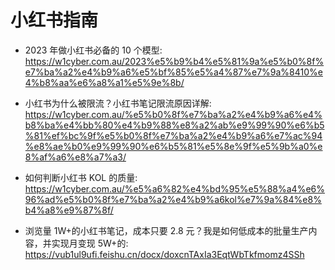 # 小红书指南

- 2023 年做小红书必备的 10 个模型: https://w1cyber.com.au/2023%e5%b9%b4%e5%81%9a%e5%b0%8f%e7%ba%a2%e4%b9%a6%e5%bf%85%e5%a4%87%e7%9a%8410%e4%b8%aa%e6%a8%a1%e5%9e%8b/
- 小红书为什么被限流？小红书笔记限流原因详解: https://w1cyber.com.au/%e5%b0%8f%e7%ba%a2%e4%b9%a6%e4%b8%ba%e4%bb%80%e4%b9%88%e8%a2%ab%e9%99%90%e6%b5%81%ef%bc%9f%e5%b0%8f%e7%ba%a2%e4%b9%a6%e7%ac%94%e8%ae%b0%e9%99%90%e6%b5%81%e5%8e%9f%e5%9b%a0%e8%af%a6%e8%a7%a3/
- 如何判断小红书 KOL 的质量: https://w1cyber.com.au/%e5%a6%82%e4%bd%95%e5%88%a4%e6%96%ad%e5%b0%8f%e7%ba%a2%e4%b9%a6kol%e7%9a%84%e8%b4%a8%e9%87%8f/

- 浏览量 1W+的小红书笔记，成本只要 2.8 元？我是如何低成本的批量生产内容，并实现月变现 5W+的: https://vub1ul9ufi.feishu.cn/docx/doxcnTAxIa3EqtWbTkfmomz4SSh
